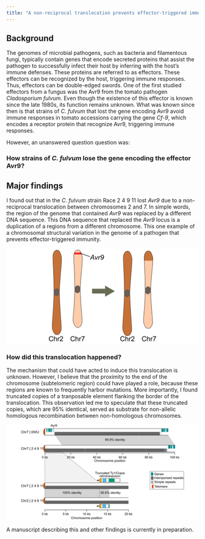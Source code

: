 ```yaml
---
title: "A non-reciprocal translocation prevents effector-triggered immunity"
---
```



## Background
The genomes of microbial pathogens, such as bacteria and filamentous fungi, typically contain genes that encode secreted proteins that assist the pathogen to successfully infect their host by inferring with the host’s immune defenses. These proteins are referred to as effectors. These effectors can be recognized by the host, triggering immune responses. Thus, effectors can be double-edged swords. One of the first studied effectors from a fungus was the Avr9 from the tomato pathogen *Cladosporium fulvum*. Even though the existence of this effector is known since the late 1980s, its function remains unknown. What was known since then is that strains of *C. fulvum* that lost the gene encoding Avr9 avoid immune responses in tomato accessions carrying the gene *Cf-9*, which encodes a receptor protein that recognize Avr9, triggering immune responses.

However, an unanswered question question was:

### How strains of *C. fulvum* lose the gene encoding the effector Avr9?


## Major findings
I found out that in the *C. fulvum* strain Race 2 4 9 11 lost *Avr9* due to a non-reciprocal translocation between chromosomes 2 and 7. In simple words, the region of the genome that contained *Avr9* was replaced by a different DNA sequence. This DNA sequence that replaced the *Avr9* locus is a duplication of a regions from a different chromosome. This one example of a chromosomal structural variation in the genome of a pathogen that prevents effector-triggered immunity.

![text](../images/nonredicprocal_translocation.png "Translocation")


### How did this translocation happened?

The mechanism that could have acted to induce this translocation is unknown. However, I believe that the proximity to the end of the chromosome (subtelomeric region) could have played a role, because these regions are known to frequently harbor mutations. More importantly, I found truncated copies of a tranposable element flanking the border of the translocation. This observation led me to speculate that these truncated copies, which are 95% identical, served as substrate for non-allelic homologous recombination between non-homologous chromosomes.


![text](../images/avr9_loci.png "avr9")

A manuscript describing this and other findings is currently in preparation.
